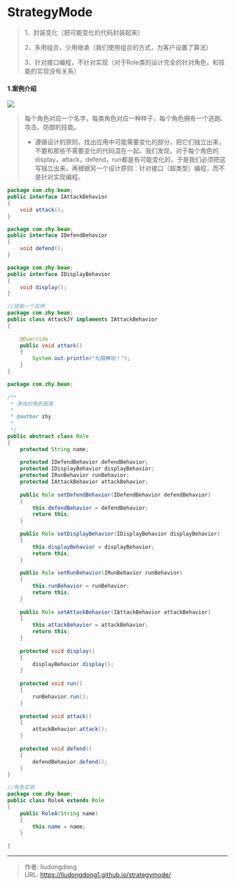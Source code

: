 # StrategyMode


> 1、封装变化（把可能变化的代码封装起来）
>
> 2、多用组合，少用继承（我们使用组合的方式，为客户设置了算法）
>
> 3、针对接口编程，不针对实现（对于Role类的设计完全的针对角色，和技能的实现没有关系）

#### 1.案例介绍

![](https://gitee.com/github-25970295/blogpictureV2/raw/master/image-20210306112040518.png)

> 每个角色对应一个名字，每类角色对应一种样子，每个角色拥有一个逃跑、攻击、防御的技能。
>
> - 遵循设计的原则，找出应用中可能需要变化的部分，把它们独立出来，不要和那些不需要变化的代码混在一起。我们发现，对于每个角色的display，attack，defend，run都是有可能变化的，于是我们必须把这写独立出来。再根据另一个设计原则：针对接口（超类型）编程，而不是针对实现编程。

```java
package com.zhy.bean;
public interface IAttackBehavior
{
	void attack();
}

package com.zhy.bean;
public interface IDefendBehavior
{
	void defend();
}

package com.zhy.bean;
public interface IDisplayBehavior
{
	void display();
}

//技能一个实例
package com.zhy.bean;
public class AttackJY implements IAttackBehavior
{
 
	@Override
	public void attack()
	{
		System.out.println("九阳神功！");
	}
}

package com.zhy.bean;
 
/**
 * 游戏的角色超类
 * 
 * @author zhy
 * 
 */
public abstract class Role
{
	protected String name;
 
	protected IDefendBehavior defendBehavior;
	protected IDisplayBehavior displayBehavior;
	protected IRunBehavior runBehavior;
	protected IAttackBehavior attackBehavior;
 
	public Role setDefendBehavior(IDefendBehavior defendBehavior)
	{
		this.defendBehavior = defendBehavior;
		return this;
	}
 
	public Role setDisplayBehavior(IDisplayBehavior displayBehavior)
	{
		this.displayBehavior = displayBehavior;
		return this;
	}
 
	public Role setRunBehavior(IRunBehavior runBehavior)
	{
		this.runBehavior = runBehavior;
		return this;
	}
 
	public Role setAttackBehavior(IAttackBehavior attackBehavior)
	{
		this.attackBehavior = attackBehavior;
		return this;
	}
 
	protected void display()
	{
		displayBehavior.display();
	}
 
	protected void run()
	{
		runBehavior.run();
	}
 
	protected void attack()
	{
		attackBehavior.attack();
	}
 
	protected void defend()
	{
		defendBehavior.defend();
	}
}

//角色实例
package com.zhy.bean;
public class RoleA extends Role
{
	public RoleA(String name)
	{
		this.name = name;
	}
 
}

```



---

> 作者: liudongdong  
> URL: https://liudongdong1.github.io/strategymode/  

